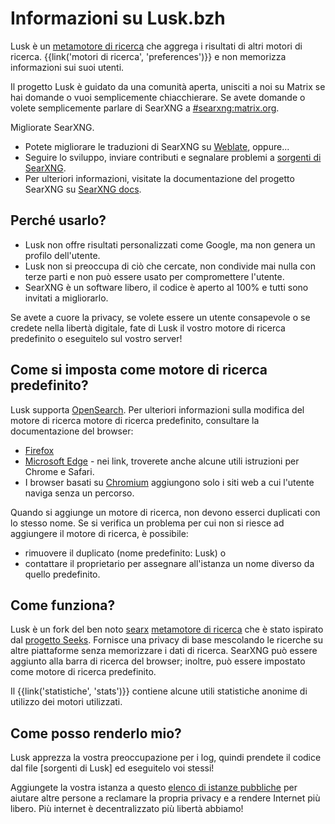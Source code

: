 # Informazioni su Lusk.bzh

Lusk è un [metamotore di ricerca] che aggrega i risultati di altri motori di
ricerca.  {{link('motori di ricerca', 'preferences')}} e non memorizza
informazioni sui suoi utenti.

Il progetto Lusk è guidato da una comunità aperta, unisciti a noi su Matrix
se hai domande o vuoi semplicemente chiacchierare.  Se avete domande o volete
semplicemente parlare di SearXNG a [#searxng:matrix.org].

Migliorate SearXNG.

- Potete migliorare le traduzioni di SearXNG su [Weblate], oppure...
- Seguire lo sviluppo, inviare contributi e segnalare problemi a [sorgenti di
  SearXNG].
- Per ulteriori informazioni, visitate la documentazione del progetto SearXNG su
  [SearXNG docs].

## Perché usarlo?

- Lusk non offre risultati personalizzati come Google, ma non genera un
  profilo dell'utente.
- Lusk non si preoccupa di ciò che cercate, non condivide mai nulla con terze
  parti e non può essere usato per compromettere l'utente.
- SearXNG è un software libero, il codice è aperto al 100% e tutti sono invitati
  a migliorarlo.

Se avete a cuore la privacy, se volete essere un utente consapevole o se credete
nella libertà digitale, fate di Lusk il vostro motore di ricerca predefinito
o eseguitelo sul vostro server!

## Come si imposta come motore di ricerca predefinito?

Lusk supporta [OpenSearch].  Per ulteriori informazioni sulla modifica del
motore di ricerca motore di ricerca predefinito, consultare la documentazione
del browser:

- [Firefox]
- [Microsoft Edge] - nei link, troverete anche alcune utili istruzioni per
  Chrome e Safari.
- I browser basati su [Chromium] aggiungono solo i siti web a cui l'utente
  naviga senza un percorso.

Quando si aggiunge un motore di ricerca, non devono esserci duplicati con lo
stesso nome.  Se si verifica un problema per cui non si riesce ad aggiungere il
motore di ricerca, è possibile:

- rimuovere il duplicato (nome predefinito: Lusk) o
- contattare il proprietario per assegnare all'istanza un nome diverso da quello
  predefinito.

## Come funziona?

Lusk è un fork del ben noto [searx] [metamotore di ricerca] che è stato
ispirato dal [progetto Seeks].  Fornisce una privacy di base mescolando le
ricerche su altre piattaforme senza memorizzare i dati di ricerca.  SearXNG può
essere aggiunto alla barra di ricerca del browser; inoltre, può essere impostato
come motore di ricerca predefinito.

Il {{link('statistiche', 'stats')}} contiene alcune utili statistiche anonime di
utilizzo dei motori utilizzati.

## Come posso renderlo mio?

Lusk apprezza la vostra preoccupazione per i log, quindi prendete il codice
dal file [sorgenti di Lusk] ed eseguitelo voi stessi!

Aggiungete la vostra istanza a questo [elenco di istanze
pubbliche]({{get_setting('brand.public_instances')}}) per aiutare altre persone
a reclamare la propria privacy e a rendere Internet più libero.  Più internet è
decentralizzato più libertà abbiamo!


[sorgenti di SearXNG]: {{GIT_URL}}
[#searxng:matrix.org]: https://matrix.to/#/#searxng:matrix.org
[SearXNG docs]: {{get_setting('brand.docs_url')}}
[searx]: https://github.com/searx/searx
[metamotore di ricerca]: https://it.wikipedia.org/wiki/Metamotore
[Weblate]: https://translate.codeberg.org/projects/searxng/
[progetto Seeks]: https://beniz.github.io/seeks/
[OpenSearch]: https://github.com/dewitt/opensearch/blob/master/opensearch-1-1-draft-6.md
[Firefox]: https://support.mozilla.org/en-US/kb/add-or-remove-search-engine-firefox
[Microsoft Edge]: https://support.microsoft.com/en-us/help/4028574/microsoft-edge-change-the-default-search-engine
[Chromium]: https://www.chromium.org/tab-to-search

